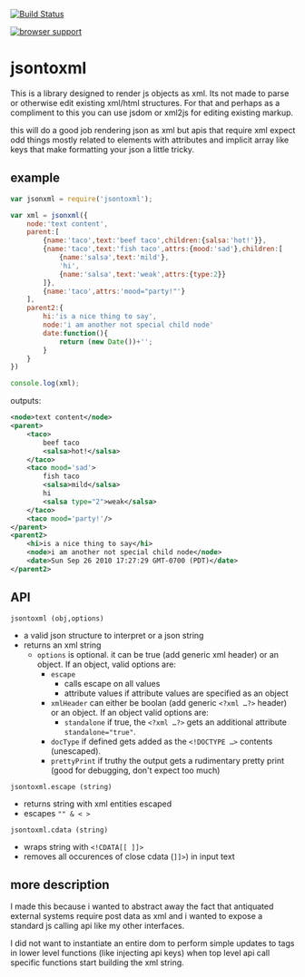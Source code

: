 [![Build Status](https://secure.travis-ci.org/soldair/node-jsontoxml.png)](http://travis-ci.org/soldair/node-jsontoxml)

[![browser support](http://ci.testling.com/soldair/node-jsontoxml.png)](http://ci.testling.com/soldair/node-jsontoxml)

# jsontoxml

This is a library designed to render js objects as xml. Its not made to parse or otherwise edit existing xml/html structures.
For that and perhaps as a compliment to this you can use jsdom or xml2js for editing existing markup.

this will do a good job rendering json as xml but apis that require xml expect odd things mostly related to elements with attributes and implicit array like keys that make formatting your json a little tricky.

## example

```js
var jsonxml = require('jsontoxml');

var xml = jsonxml({
	node:'text content',
	parent:[
		{name:'taco',text:'beef taco',children:{salsa:'hot!'}},
		{name:'taco',text:'fish taco',attrs:{mood:'sad'},children:[
			{name:'salsa',text:'mild'},
			'hi',
			{name:'salsa',text:'weak',attrs:{type:2}}
		]},
		{name:'taco',attrs:'mood="party!"'}
	],
	parent2:{
		hi:'is a nice thing to say',
		node:'i am another not special child node'
		date:function(){
			return (new Date())+'';
		}
	}
})

console.log(xml);

```

outputs:
```xml
<node>text content</node>
<parent>
	<taco>
		beef taco
		<salsa>hot!</salsa>
	</taco>
	<taco mood='sad'>
		fish taco
		<salsa>mild</salsa>
		hi
		<salsa type="2">weak</salsa>
	</taco>
	<taco mood='party!'/>
</parent>
<parent2>
	<hi>is a nice thing to say</hi>
	<node>i am another not special child node</node>
	<date>Sun Sep 26 2010 17:27:29 GMT-0700 (PDT)</date>
</parent2>
```
## API

`jsontoxml (obj,options)`

* a valid json structure to interpret or a json string
* returns an xml string
  * `options` is optional. it can be true (add generic xml header) or an object. If an object, valid options are:
    - `escape`
      * calls escape on all values
      * attribute values if attribute values are specified as an object
    - `xmlHeader` can either be boolan (add generic `<?xml …?>` header) or an object. If an object valid options are:
      - `standalone` if true, the `<?xml …?>` gets an additional attribute       `standalone="true"`.
    - `docType` if defined gets added as the `<!DOCTYPE …>` contents (unescaped).
    - `prettyPrint` if truthy the output gets a rudimentary pretty print (good for debugging, don't expect too much)


`jsontoxml.escape (string)`

* returns string with xml entities escaped
* escapes `"" & < >`

`jsontoxml.cdata (string)`
 
 * wraps string with `<!CDATA[[ ]]>`
 * removes all occurences of close cdata (`]]>`) in input text

## more description

I made this because i wanted to abstract away the fact that antiquated external systems require post data as xml and i wanted to expose a standard js calling api like my other interfaces.

I did not want to instantiate an entire dom to perform simple updates to tags in lower level functions (like injecting api keys) when top level api call specific functions start building the xml string.



